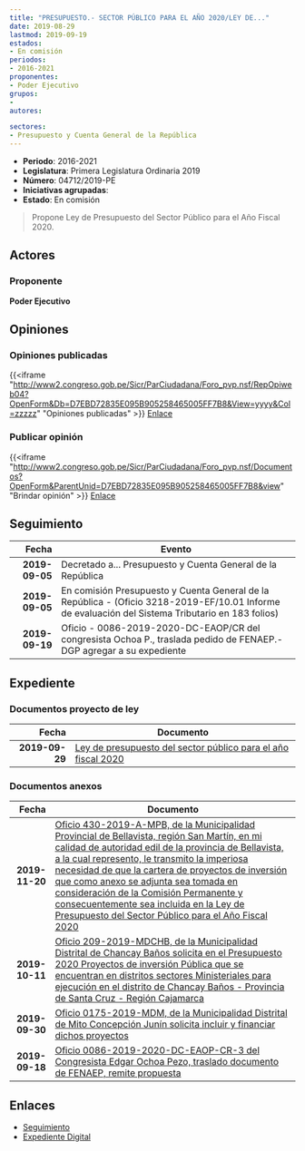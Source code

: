 ```yaml
---
title: "PRESUPUESTO.- SECTOR PÚBLICO PARA EL AÑO 2020/LEY DE..."
date: 2019-08-29
lastmod: 2019-09-19
estados:
- En comisión
periodos:
- 2016-2021
proponentes:
- Poder Ejecutivo
grupos:
- 
autores:

sectores:
- Presupuesto y Cuenta General de la República
---
```

- **Periodo**: 2016-2021
- **Legislatura**: Primera Legislatura Ordinaria 2019
- **Número**: 04712/2019-PE
- **Iniciativas agrupadas**: 
- **Estado**: En comisión

> Propone Ley de Presupuesto del Sector Público para el Año Fiscal 2020.


## Actores

### Proponente

**Poder Ejecutivo**

## Opiniones

### Opiniones publicadas

{{<iframe "http://www2.congreso.gob.pe/Sicr/ParCiudadana/Foro_pvp.nsf/RepOpiweb04?OpenForm&Db=D7EBD72835E095B905258465005FF7B8&View=yyyy&Col=zzzzz" "Opiniones publicadas" >}}
[Enlace](http://www2.congreso.gob.pe/Sicr/ParCiudadana/Foro_pvp.nsf/RepOpiweb04?OpenForm&Db=D7EBD72835E095B905258465005FF7B8&View=yyyy&Col=zzzzz)

### Publicar opinión

{{<iframe "http://www2.congreso.gob.pe/Sicr/ParCiudadana/Foro_pvp.nsf/Documentos?OpenForm&ParentUnid=D7EBD72835E095B905258465005FF7B8&view" "Brindar opinión" >}}
[Enlace](http://www2.congreso.gob.pe/Sicr/ParCiudadana/Foro_pvp.nsf/Documentos?OpenForm&ParentUnid=D7EBD72835E095B905258465005FF7B8&view)


## Seguimiento

| Fecha | Evento |
|------:|--------|
| **2019-09-05** | Decretado a... Presupuesto y Cuenta General de la República |
| **2019-09-05** | En comisión Presupuesto y Cuenta General de la República - (Oficio 3218-2019-EF/10.01 Informe de evaluación del Sistema Tributario en 183 folios) |
| **2019-09-19** | Oficio - 0086-2019-2020-DC-EAOP/CR del congresista Ochoa P., traslada pedido de FENAEP.-DGP agregar a su expediente |

## Expediente

### Documentos proyecto de ley

| Fecha | Documento |
|------:|-----------|
| **2019-09-29** | [Ley de presupuesto del sector público para el año fiscal 2020](http://www.leyes.congreso.gob.pe/Documentos/2016_2021/Proyectos_de_Ley_y_de_Resoluciones_Legislativas/PL0471220190829.pdf) |

### Documentos anexos

| Fecha | Documento |
|------:|-----------|
| **2019-11-20** | [Oficio 430-2019-A-MPB, de la Municipalidad Provincial de Bellavista, región San Martín, en mi calidad de autoridad edil de la provincia de Bellavista, a la cual represento, le transmito la imperiosa necesidad de que la cartera de proyectos de inversión que como anexo se adjunta sea tomada en consideración de la Comisión Permanente y consecuentemente sea incluida en la Ley de Presupuesto del Sector Público para el Año Fiscal 2020](http://www.leyes.congreso.gob.pe/Documentos/2016_2021/Oficios/Otras_Instituciones/OFICIO-430-2019-A-MPB.pdf) |
| **2019-10-11** | [Oficio 209-2019-MDCHB, de la Municipalidad Distrital de Chancay Baños solicita en el Presupuesto 2020 Proyectos de inversión Pública que se encuentran en distritos sectores Ministeriales para ejecución en el distrito de Chancay Baños - Provincia de Santa Cruz - Región Cajamarca](http://www.leyes.congreso.gob.pe/Documentos/2016_2021/Consejo_Directivo/Documentos_Otras_Instituciones/OFICIO-209-2019-MDCHB.pdf) |
| **2019-09-30** | [Oficio 0175-2019-MDM, de la Municipalidad Distrital de Mito Concepción Junín solicita incluir y financiar dichos proyectos](http://www.leyes.congreso.gob.pe/Documentos/2016_2021/Consejo_Directivo/Documentos_Otras_Instituciones/OFICIO-0175-2019-A-MDM.pdf) |
| **2019-09-18** | [Oficio 0086-2019-2020-DC-EAOP-CR-3 del Congresista Edgar Ochoa Pezo, traslado documento de FENAEP, remite propuesta](http://www.leyes.congreso.gob.pe/Documentos/2016_2021/Oficios/Congresistas/OFICIO-0086-2019-2020-DC-EAOP-CR-3.pdf) |

## Enlaces

- [Seguimiento](http://www2.congreso.gob.pe/Sicr/TraDocEstProc/CLProLey2016.nsf/f7fff46988ca05b1052578e100829cc7/c0b99130646c1bfc0525846500589649?OpenDocument)
- [Expediente Digital](http://www2.congreso.gob.pe/Sicr/TraDocEstProc/CLProLey2016.nsf/f7fff46988ca05b1052578e100829cc7/c0b99130646c1bfc0525846500589649?OpenDocument&Click=05257FB7005EB655.eb71d0cf91d8294e05256cdf006b5706/$Body/0.1C6C)

